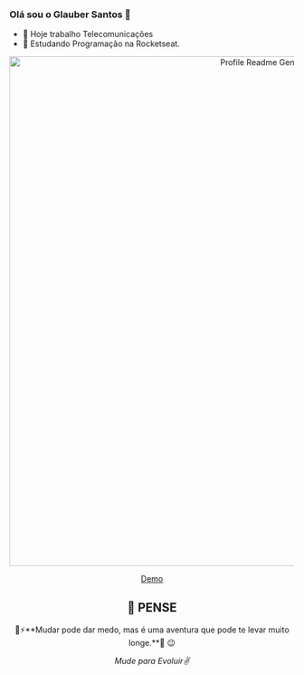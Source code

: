 ### Olá sou o Glauber Santos 👋

- 🔭 Hoje trabalho Telecomunicações
- 🌱 Estudando Programação na Rocketseat.

<div align="center" id="top">
  <img src="https://profile-readme-generator.com/assets/app.png" width="900" alt="Profile Readme Generator" />

  <a href="https://profile-readme-generator.com">Demo</a>
</div>

<div align="center">
 

## :dart: PENSE ##
<p align="center">💪⚡**Mudar pode dar medo, mas é uma aventura que pode te levar muito longe.**🚀 😉</p>


<p align="center">
<i>Mude para Evoluir✌️</i>
</p>

